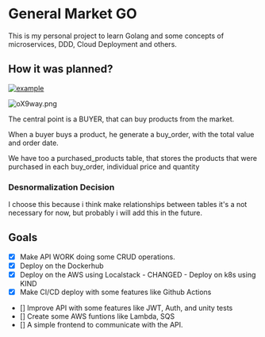 # General Market GO
This is my personal project to learn Golang and some concepts of microservices, DDD, Cloud Deployment and others.

## How it was planned?

<a href="https://ibb.co/3yHYMNN"><img src="https://i.ibb.co/fY7Gnpp/example.png" alt="example" border="0"></a>


<img src="https://a.imagem.app/oX9way.png" alt="oX9way.png" border="0"/>


The central point is a BUYER, that can buy products from the market.

When a buyer buys a product, he generate a buy_order, with the total value and order date.

We have too a purchased_products table, that stores the products that were purchased in each buy_order, individual price and quantity

### Desnormalization Decision

I choose this because i think make relationships between tables it's a not necessary for now, but probably i will add this in the future.

## Goals

* [x] Make API WORK doing some CRUD operations.
* [x] Deploy on the Dockerhub
* [x] Deploy on the AWS using Localstack - CHANGED - Deploy on k8s using KIND
* [x] Make CI/CD deploy with some features like Github Actions
* [] Improve API with some features like JWT, Auth, and unity tests
* [] Create some AWS funtions like Lambda, SQS
* [] A simple frontend to communicate with the API.





